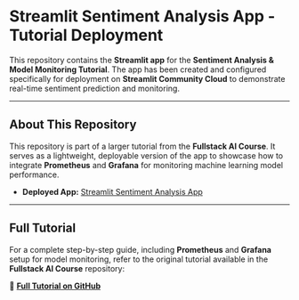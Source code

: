 # Streamlit Sentiment Analysis App - Tutorial Deployment

This repository contains the **Streamlit app** for the **Sentiment Analysis & Model Monitoring Tutorial**. The app has been created and configured specifically for deployment on **Streamlit Community Cloud** to demonstrate real-time sentiment prediction and monitoring.

---

## **About This Repository**

This repository is part of a larger tutorial from the **Fullstack AI Course**. It serves as a lightweight, deployable version of the app to showcase how to integrate **Prometheus** and **Grafana** for monitoring machine learning model performance.

- **Deployed App:** [Streamlit Sentiment Analysis App](https://app-sentiment-app-tuto-blmogyankjkwsuh77prxvq.streamlit.app/)

---

## **Full Tutorial**

For a complete step-by-step guide, including **Prometheus** and **Grafana** setup for model monitoring, refer to the original tutorial available in the **Fullstack AI Course** repository:

🔗 [**Full Tutorial on GitHub**](https://github.com/cartelgouabou/Full_stacks_ai_course/tree/main/tools/data_science_toolkit/prometheus-grafana-ml)



